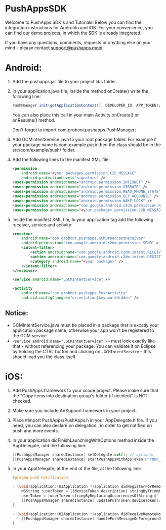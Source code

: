 PushAppsSDK
===========

Welcome to PushApps SDK's and Tutorials!
Below you can find the integration instructions for Androido and iOS.
For your convenience, you can find our demo projects, in which the SDK is already integrated.

If you have any questions, comments, requests or anything else on your mind - please contact [support@pushapps.mobi](mailto:support@pushapps.mobi)

Android:
========

1. Add the pushapps.jar file to your project libs folder.
2. In your application.java file, inside the method onCreate() write the following line:
    
    ```java
    PushManager.init(getApplicationContext(), DEVELOPER_ID, APP_TOKEN);
    ``` 
    You can also place this call in your main Activity onCreate() or onResume() method.

   Don't forget to import com.groboot.pushapps.PushManager;

3. Add GCMIntentService.java to your root package folder. For example if your package name is com.example.push then the class should be in the src/com/example/push/ folder.
4. Add the following lines to the manifest XML file:
    
    ```xml
    <permission
        android:name="<your package>.permission.C2D_MESSAGE"
        android:protectionLevel="signature" />
   <uses-permission android:name="android.permission.INTERNET" />
    <uses-permission android:name="android.permission.VIBRATE" />
    <uses-permission android:name="android.permission.READ_PHONE_STATE" />
    <uses-permission android:name="android.permission.GET_ACCOUNTS" />
    <uses-permission android:name="android.permission.WAKE_LOCK" />
    <uses-permission android:name="com.google.android.c2dm.permission.RECEIVE" />
    <uses-permission android:name="<your package>.permission.C2D_MESSAGE" />
    ``` 


5. Inside the manifest XML file, In your application tag add the following receiver, service and activity:

    ```xml
    <receiver
        android:name="com.groboot.pushapps.GCMBroadcastReceiver"
        android:permission="com.google.android.c2dm.permission.SEND" >
        <intent-filter>
            <action android:name="com.google.android.c2dm.intent.RECEIVE" />
            <action android:name="com.google.android.c2dm.intent.REGISTRATION" />
            <category android:name="<your package>" />
        </intent-filter>
    </receiver>
    
    <service android:name=".GCMIntentService" />
    
    <activity
        android:name="com.groboot.pushapps.PushActivity"
        android:configChanges="orientation|keyboardHidden" />

    ``` 

Notice:
-------
* GCMIntentService.java must be placed in a package that is excatly your application package name,
  otherwise your app won't be registered to the GCM service.
* ```<service android:name=".GCMIntentService" />``` must look exactly like that - without referencing your package. 
  You can validate it on Eclipse by holding the CTRL button and clicking on ```.GCMIntentService``` - this should
  lead you the class itself.

iOS:
====

1. Add PushApps.framework to your xcode project. Please make sure that the "Copy items into destination group's folder (if needed)" is NOT checked.

2. Make sure you include AdSupport.framework in your project.

3. Place #import PushApps/PushApps.h in your AppDelegate.h file. If you need, you can also declare on delegation <PushAppsDelegate>, in order to get notified on push and more events.

4. In your application didFinishLaunchingWithOptions method inside the AppDelegate, add the following line:

    ```objective-c
    [[PushAppsManager sharedInstance] setDelegate:self]; // optional
    [[PushAppsManager sharedInstance] startPushAppsWithAppToken:@"YOUR_APP_TOKEN" withLaunchOptions:launchOptions];
    ``` 
    
5. In your AppDelegate, at the end of the file, at the following line:
    
    ```objective-c
    #pragma push notification

    - (void)application:(UIApplication *)application didRegisterForRemoteNotificationsWithDeviceToken:(NSData *)deviceToken {
        NSString *userToken = [[deviceToken description] stringByTrimmingCharactersInSet:[NSCharacterSet characterSetWithCharactersInString:@"<>"]];
        userToken = [userToken stringByReplacingOccurrencesOfString:@" " withString:@""];
        [[PushAppsManager sharedInstance] updatePushToken:deviceToken];
    }
    
    - (void)application:(UIApplication *)application didReceiveRemoteNotification:(NSDictionary *)userInfo {
        [[PushAppsManager sharedInstance] handlePushMessageOnForeground:userInfo];
    }
    ```
